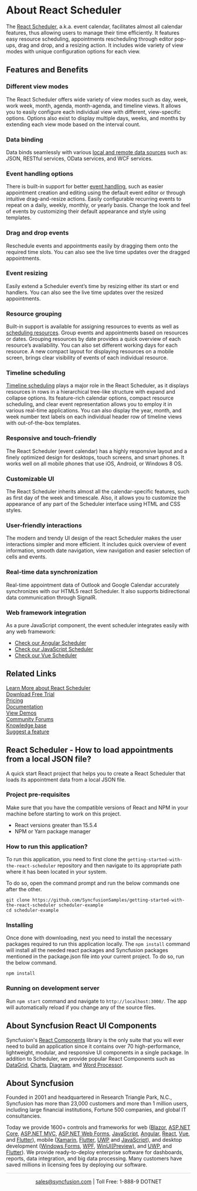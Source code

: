 # About React Scheduler

The [React Scheduler](https://www.syncfusion.com/react-ui-components/react-scheduler?utm_source=vs_marketplace&utm_medium=listing&utm_campaign=react-scheduler-trial-vs_marketplace), a.k.a. event calendar, facilitates almost all calendar features, thus allowing users to manage their time efficiently. It features easy resource scheduling, appointments rescheduling through editor pop-ups, drag and drop, and a resizing action. It includes wide variety of view modes with unique configuration options for each view. 

## Features and Benefits

### Different view modes

The React Scheduler offers wide variety of view modes such as day, week, work week, month, agenda, month-agenda, and timeline views. It allows you to easily configure each individual view with different, view-specific options. Options also exist to display multiple days, weeks, and months by extending each view mode based on the interval count.

### Data binding

Data binds seamlessly with various [local and remote data sources](https://ej2.syncfusion.com/react/documentation/schedule/data-binding?utm_source=vs_marketplace&utm_medium=listing&utm_campaign=react-scheduler-trial-vs_marketplace) such as: JSON, RESTful services, OData services, and WCF services.

### Event handling options

There is built-in support for better [event handling](https://www.syncfusion.com/react-ui-components/react-scheduler/scheduler-events?utm_source=vs_marketplace&utm_medium=listing&utm_campaign=react-scheduler-trial-vs_marketplace), such as easier appointment creation and editing using the default event editor or through intuitive drag-and-resize actions. Easily configurable recurring events to repeat on a daily, weekly, monthly, or yearly basis. Change the look and feel of events by customizing their default appearance and style using templates.

### Drag and drop events

Reschedule events and appointments easily by dragging them onto the required time slots. You can also see the live time updates over the dragged appointments.

### Event resizing

Easily extend a Scheduler event’s time by resizing either its start or end handlers. You can also see the live time updates over the resized appointments.

### Resource grouping

Built-in support is available for assigning resources to events as well as [scheduling resources](https://www.syncfusion.com/react-ui-components/react-scheduler/multiple-resources?utm_source=vs_marketplace&utm_medium=listing&utm_campaign=react-scheduler-trial-vs_marketplace). Group events and appointments based on resources or dates. Grouping resources by date provides a quick overview of each resource’s availability. You can also set different working days for each resource. A new compact layout for displaying resources on a mobile screen, brings clear visibility of events of each individual resource.

### Timeline scheduling

[Timeline scheduling](https://www.syncfusion.com/react-ui-components/react-scheduler/timeline-view?utm_source=vs_marketplace&utm_medium=listing&utm_campaign=react-scheduler-trial-vs_marketplace) plays a major role in the React Scheduler, as it displays resources in rows in a hierarchical tree-like structure with expand and collapse options. Its feature-rich calendar options, compact resource scheduling, and clear event representation allows you to employ it in various real-time applications. You can also display the year, month, and week number text labels on each individual header row of timeline views with out-of-the-box templates.

### Responsive and touch-friendly

The React Scheduler (event calendar) has a highly responsive layout and a finely optimized design for desktops, touch screens, and smart phones. It works well on all mobile phones that use iOS, Android, or Windows 8 OS.

### Customizable UI

The React Scheduler inherits almost all the calendar-specific features, such as first day of the week and timescale. Also, it allows you to customize the appearance of any part of the Scheduler interface using HTML and CSS styles.

### User-friendly interactions

The modern and trendy UI design of the react Scheduler makes the user interactions simpler and more efficient. It includes quick overview of event information, smooth date navigation, view navigation and easier selection of cells and events.

### Real-time data synchronization

Real-time appointment data of Outlook and Google Calendar accurately synchronizes with our HTML5 react Scheduler. It also supports bidirectional data communication through SignalR.

### Web framework integration

As a pure JavaScript component, the event scheduler integrates easily with any web framework:
* [Check our Angular Scheduler](https://www.syncfusion.com/angular-ui-components/angular-scheduler?utm_source=vs_marketplace&utm_medium=listing&utm_campaign=react-scheduler-trial-vs_marketplace)
* [Check our JavaScript Scheduler](https://www.syncfusion.com/javascript-ui-controls/js-scheduler?utm_source=vs_marketplace&utm_medium=listing&utm_campaign=react-scheduler-trial-vs_marketplace)
* [Check our Vue Scheduler](https://www.syncfusion.com/vue-ui-components/vue-scheduler?utm_source=vs_marketplace&utm_medium=listing&utm_campaign=react-scheduler-trial-vs_marketplace)

## Related Links

[Learn More about React Scheduler](https://www.syncfusion.com/react-ui-components/react-scheduler?utm_source=vs_marketplace&utm_medium=listing&utm_campaign=react-scheduler-trial-vs_marketplace) <br/>
[Download Free Trial](https://www.syncfusion.com/downloads/essential-js2?utm_source=vs_marketplace&utm_medium=listing&utm_campaign=react-scheduler-trial-vs_marketplace) <br/>
[Pricing](https://www.syncfusion.com/sales/products/react?utm_source=vs_marketplace&utm_medium=listing&utm_campaign=react-scheduler-trial-vs_marketplace) <br/>
[Documentation](https://ej2.syncfusion.com/documentation/schedule/getting-started?utm_source=vs_marketplace&utm_medium=listing&utm_campaign=react-scheduler-trial-vs_marketplace) <br/>
[View Demos](https://ej2.syncfusion.com/react/demos/#/material/schedule/overview.html?utm_source=vs_marketplace&utm_medium=listing&utm_campaign=react-scheduler-trial-vs_marketplace) <br/>
[Community Forums](https://www.syncfusion.com/forums/essential-js2/schedule?utm_source=vs_marketplace&utm_medium=listing&utm_campaign=react-scheduler-trial-vs_marketplace) <br/>
[Knowledge base](https://www.syncfusion.com/kb?utm_source=vs_marketplace&utm_medium=listing&utm_campaign=react-scheduler-trial-vs_marketplace) <br/>
[Suggest a feature](https://www.syncfusion.com/feedback/react?utm_source=vs_marketplace&utm_medium=listing&utm_campaign=react-scheduler-trial-vs_marketplace)

## React Scheduler - How to load appointments from a local JSON file?

A quick start React project that helps you to create a React Scheduler that loads its appointment data from a local JSON file.

### Project pre-requisites

Make sure that you have the compatible versions of React and NPM in your machine before starting to work on this project.
* React versions greater than 15.5.4
* NPM or Yarn package manager

### How to run this application?

To run this application, you need to first clone the `getting-started-with-the-react-scheduler` repository and then navigate to its appropriate path where it has been located in your system.

To do so, open the command prompt and run the below commands one after the other.

```
git clone https://github.com/SyncfusionSamples/getting-started-with-the-react-scheduler scheduler-example
cd scheduler-example
```

### Installing

Once done with downloading, next you need to install the necessary packages required to run this application locally. The `npm install` command will install all the needed react packages and Syncfusion packages mentioned in the package.json file into your current project. To do so, run the below command.

```
npm install
```

### Running on development server

Run `npm start` command and navigate to `http://localhost:3000/`. The app will automatically reload if you change any of the source files.

## About Syncfusion React UI Components

Syncfusion's [React Components](https://www.syncfusion.com/react-ui-components?utm_source=vs_marketplace&utm_medium=listing&utm_campaign=react-scheduler-trial-vs_marketplace) library is the only suite that you will ever need to build an application since it contains over 70 high-performance, lightweight, modular, and responsive UI components in a single package. In addition to Scheduler, we provide popular React Components such as [DataGrid](https://www.syncfusion.com/react-ui-components/react-grid?utm_source=vs_marketplace&utm_medium=listing&utm_campaign=react-scheduler-trial-vs_marketplace), [Charts](https://www.syncfusion.com/react-ui-components/react-charts?utm_source=vs_marketplace&utm_medium=listing&utm_campaign=react-scheduler-trial-vs_marketplace), [Diagram](https://www.syncfusion.com/react-ui-components/react-diagram?utm_source=vs_marketplace&utm_medium=listing&utm_campaign=react-scheduler-trial-vs_marketplace), and [Word Processor](https://www.syncfusion.com/react-ui-components/react-word-processor?utm_source=vs_marketplace&utm_medium=listing&utm_campaign=react-scheduler-trial-vs_marketplace).

## About Syncfusion

Founded in 2001 and headquartered in Research Triangle Park, N.C., Syncfusion has more than 23,000 customers and more than 1 million users, including large financial institutions, Fortune 500 companies, and global IT consultancies.
 
Today we provide 1600+ controls and frameworks for web ([Blazor](https://www.syncfusion.com/blazor-components?utm_source=vs_marketplace&utm_medium=listing&utm_campaign=react-scheduler-trial-vs_marketplace), [ASP.NET Core](https://www.syncfusion.com/aspnet-core-ui-controls?utm_source=vs_marketplace&utm_medium=listing&utm_campaign=react-scheduler-trial-vs_marketplace), [ASP.NET MVC](https://www.syncfusion.com/aspnet-mvc-ui-controls?utm_source=vs_marketplace&utm_medium=listing&utm_campaign=react-scheduler-trial-vs_marketplace), [ASP.NET Web Forms](https://www.syncfusion.com/jquery/aspnet-webforms-ui-controls?utm_source=vs_marketplace&utm_medium=listing&utm_campaign=react-scheduler-trial-vs_marketplace), [JavaScript](https://www.syncfusion.com/javascript-ui-controls?utm_source=vs_marketplace&utm_medium=listing&utm_campaign=react-scheduler-trial-vs_marketplace), [Angular](https://www.syncfusion.com/angular-ui-components?utm_source=vs_marketplace&utm_medium=listing&utm_campaign=react-scheduler-trial-vs_marketplace), [React](https://www.syncfusion.com/react-ui-components?utm_source=vs_marketplace&utm_medium=listing&utm_campaign=react-scheduler-trial-vs_marketplace), [Vue](https://www.syncfusion.com/vue-ui-components?utm_source=vs_marketplace&utm_medium=listing&utm_campaign=react-scheduler-trial-vs_marketplace), and [Flutter](https://www.syncfusion.com/flutter-widgets?utm_source=vs_marketplace&utm_medium=listing&utm_campaign=react-scheduler-trial-vs_marketplace)), mobile ([Xamarin](https://www.syncfusion.com/xamarin-ui-controls?utm_source=vs_marketplace&utm_medium=listing&utm_campaign=react-scheduler-trial-vs_marketplace), [Flutter](https://www.syncfusion.com/flutter-widgets?utm_source=vs_marketplace&utm_medium=listing&utm_campaign=react-scheduler-trial-vs_marketplace), [UWP](https://www.syncfusion.com/uwp-ui-controls?utm_source=vs_marketplace&utm_medium=listing&utm_campaign=react-scheduler-trial-vs_marketplace) and [JavaScript](https://www.syncfusion.com/javascript-ui-controls?utm_source=vs_marketplace&utm_medium=listing&utm_campaign=react-scheduler-trial-vs_marketplace)), and desktop development ([Windows Forms](https://www.syncfusion.com/winforms-ui-controls?utm_source=vs_marketplace&utm_medium=listing&utm_campaign=react-scheduler-trial-vs_marketplace), [WPF](https://www.syncfusion.com/wpf-ui-controls?utm_source=vs_marketplace&utm_medium=listing&utm_campaign=react-scheduler-trial-vs_marketplace), [WinUI(Preview)](https://www.syncfusion.com/winui-controls?utm_source=vs_marketplace&utm_medium=listing&utm_campaign=react-scheduler-trial-vs_marketplace), and [UWP](https://www.syncfusion.com/uwp-ui-controls?utm_source=vs_marketplace&utm_medium=listing&utm_campaign=react-scheduler-trial-vs_marketplace), and [Flutter](https://www.syncfusion.com/flutter-widgets?utm_source=vs_marketplace&utm_medium=listing&utm_campaign=react-scheduler-trial-vs_marketplace)). We provide ready-to-deploy enterprise software for dashboards, reports, data integration, and big data processing. Many customers have saved millions in licensing fees by deploying our software.


<hr style="height:0.3px;border:none;color:lightgrey;background-color:lightgrey;" />
 
<p align="center">
  <a href="mailto:sales@syncfusion.com?Subject=Syncfusion React Scheduler - Visual Studio Marketplace">sales@syncfusion.com</a> | Toll Free: 1-888-9 DOTNET
</p>
